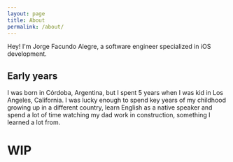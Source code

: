 ```yaml
---
layout: page
title: About
permalink: /about/
---
```


Hey! I'm Jorge Facundo Alegre, a software engineer specialized in iOS development.

## Early years

I was born in Córdoba, Argentina, but I spent 5 years when I was kid in Los
Angeles, California. I was lucky enough to spend key years of my childhood
growing up in a different country, learn English as a native speaker and spend
a lot of time watching my dad work in construction, something I learned a lot
from.

# WIP

